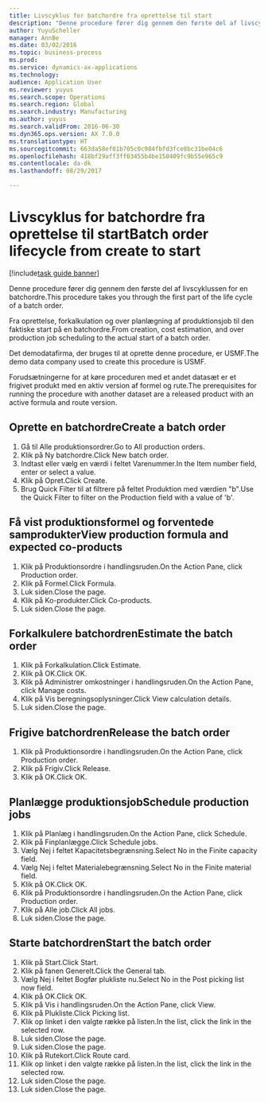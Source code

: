 ```yaml
--- 
title: Livscyklus for batchordre fra oprettelse til start
description: "Denne procedure fører dig gennem den første del af livscyklussen for en batchordre."
author: YuyuScheller
manager: AnnBe
ms.date: 03/02/2016
ms.topic: business-process
ms.prod: 
ms.service: dynamics-ax-applications
ms.technology: 
audience: Application User
ms.reviewer: yuyus
ms.search.scope: Operations
ms.search.region: Global
ms.search.industry: Manufacturing
ms.author: yuyus
ms.search.validFrom: 2016-06-30
ms.dyn365.ops.version: AX 7.0.0
ms.translationtype: HT
ms.sourcegitcommit: 663da58ef01b705c0c984fbfd3fce8bc31be04c6
ms.openlocfilehash: 418bf29aff3ff03455b4be150409fc9b55e965c9
ms.contentlocale: da-dk
ms.lasthandoff: 08/29/2017

---
```

# <a name="batch-order-lifecycle-from-create-to-start"></a><span data-ttu-id="855bd-103">Livscyklus for batchordre fra oprettelse til start</span><span class="sxs-lookup"><span data-stu-id="855bd-103">Batch order lifecycle from create to start</span></span>

[!include[task guide banner](../../includes/task-guide-banner.md)]

<span data-ttu-id="855bd-104">Denne procedure fører dig gennem den første del af livscyklussen for en batchordre.</span><span class="sxs-lookup"><span data-stu-id="855bd-104">This procedure takes you through the first part of the life cycle of a batch order.</span></span>

<span data-ttu-id="855bd-105">Fra oprettelse, forkalkulation og over planlægning af produktionsjob til den faktiske start på en batchordre.</span><span class="sxs-lookup"><span data-stu-id="855bd-105">From creation, cost estimation, and over production job scheduling to the actual start of a batch order.</span></span>



<span data-ttu-id="855bd-106">Det demodatafirma, der bruges til at oprette denne procedure, er USMF.</span><span class="sxs-lookup"><span data-stu-id="855bd-106">The demo data company used to create this procedure is USMF.</span></span> 



<span data-ttu-id="855bd-107">Forudsætningerne for at køre proceduren med et andet datasæt er et frigivet produkt med en aktiv version af formel og rute.</span><span class="sxs-lookup"><span data-stu-id="855bd-107">The prerequisites for running the procedure with another dataset are a released product with an active formula and route version.</span></span>


## <a name="create-a-batch-order"></a><span data-ttu-id="855bd-108">Oprette en batchordre</span><span class="sxs-lookup"><span data-stu-id="855bd-108">Create a batch order</span></span>
1. <span data-ttu-id="855bd-109">Gå til Alle produktionsordrer.</span><span class="sxs-lookup"><span data-stu-id="855bd-109">Go to All production orders.</span></span>
2. <span data-ttu-id="855bd-110">Klik på Ny batchordre.</span><span class="sxs-lookup"><span data-stu-id="855bd-110">Click New batch order.</span></span>
3. <span data-ttu-id="855bd-111">Indtast eller vælg en værdi i feltet Varenummer.</span><span class="sxs-lookup"><span data-stu-id="855bd-111">In the Item number field, enter or select a value.</span></span>
4. <span data-ttu-id="855bd-112">Klik på Opret.</span><span class="sxs-lookup"><span data-stu-id="855bd-112">Click Create.</span></span>
5. <span data-ttu-id="855bd-113">Brug Quick Filter til at filtrere på feltet Produktion med værdien "b".</span><span class="sxs-lookup"><span data-stu-id="855bd-113">Use the Quick Filter to filter on the Production field with a value of 'b'.</span></span>

## <a name="view-production-formula-and-expected-co-products"></a><span data-ttu-id="855bd-114">Få vist produktionsformel og forventede samprodukter</span><span class="sxs-lookup"><span data-stu-id="855bd-114">View production formula and expected co-products</span></span>
1. <span data-ttu-id="855bd-115">Klik på Produktionsordre i handlingsruden.</span><span class="sxs-lookup"><span data-stu-id="855bd-115">On the Action Pane, click Production order.</span></span>
2. <span data-ttu-id="855bd-116">Klik på Formel.</span><span class="sxs-lookup"><span data-stu-id="855bd-116">Click Formula.</span></span>
3. <span data-ttu-id="855bd-117">Luk siden.</span><span class="sxs-lookup"><span data-stu-id="855bd-117">Close the page.</span></span>
4. <span data-ttu-id="855bd-118">Klik på Ko-produkter.</span><span class="sxs-lookup"><span data-stu-id="855bd-118">Click Co-products.</span></span>
5. <span data-ttu-id="855bd-119">Luk siden.</span><span class="sxs-lookup"><span data-stu-id="855bd-119">Close the page.</span></span>

## <a name="estimate-the-batch-order"></a><span data-ttu-id="855bd-120">Forkalkulere batchordren</span><span class="sxs-lookup"><span data-stu-id="855bd-120">Estimate the batch order</span></span>
1. <span data-ttu-id="855bd-121">Klik på Forkalkulation.</span><span class="sxs-lookup"><span data-stu-id="855bd-121">Click Estimate.</span></span>
2. <span data-ttu-id="855bd-122">Klik på OK.</span><span class="sxs-lookup"><span data-stu-id="855bd-122">Click OK.</span></span>
3. <span data-ttu-id="855bd-123">Klik på Administrer omkostninger i handlingsruden.</span><span class="sxs-lookup"><span data-stu-id="855bd-123">On the Action Pane, click Manage costs.</span></span>
4. <span data-ttu-id="855bd-124">Klik på Vis beregningsoplysninger.</span><span class="sxs-lookup"><span data-stu-id="855bd-124">Click View calculation details.</span></span>
5. <span data-ttu-id="855bd-125">Luk siden.</span><span class="sxs-lookup"><span data-stu-id="855bd-125">Close the page.</span></span>

## <a name="release-the-batch-order"></a><span data-ttu-id="855bd-126">Frigive batchordren</span><span class="sxs-lookup"><span data-stu-id="855bd-126">Release the batch order</span></span>
1. <span data-ttu-id="855bd-127">Klik på Produktionsordre i handlingsruden.</span><span class="sxs-lookup"><span data-stu-id="855bd-127">On the Action Pane, click Production order.</span></span>
2. <span data-ttu-id="855bd-128">Klik på Frigiv.</span><span class="sxs-lookup"><span data-stu-id="855bd-128">Click Release.</span></span>
3. <span data-ttu-id="855bd-129">Klik på OK.</span><span class="sxs-lookup"><span data-stu-id="855bd-129">Click OK.</span></span>

## <a name="schedule-production-jobs"></a><span data-ttu-id="855bd-130">Planlægge produktionsjob</span><span class="sxs-lookup"><span data-stu-id="855bd-130">Schedule production jobs</span></span>
1. <span data-ttu-id="855bd-131">Klik på Planlæg i handlingsruden.</span><span class="sxs-lookup"><span data-stu-id="855bd-131">On the Action Pane, click Schedule.</span></span>
2. <span data-ttu-id="855bd-132">Klik på Finplanlægge.</span><span class="sxs-lookup"><span data-stu-id="855bd-132">Click Schedule jobs.</span></span>
3. <span data-ttu-id="855bd-133">Vælg Nej i feltet Kapacitetsbegrænsning.</span><span class="sxs-lookup"><span data-stu-id="855bd-133">Select No in the Finite capacity field.</span></span>
4. <span data-ttu-id="855bd-134">Vælg Nej i feltet Materialebegrænsning.</span><span class="sxs-lookup"><span data-stu-id="855bd-134">Select No in the Finite material field.</span></span>
5. <span data-ttu-id="855bd-135">Klik på OK.</span><span class="sxs-lookup"><span data-stu-id="855bd-135">Click OK.</span></span>
6. <span data-ttu-id="855bd-136">Klik på Produktionsordre i handlingsruden.</span><span class="sxs-lookup"><span data-stu-id="855bd-136">On the Action Pane, click Production order.</span></span>
7. <span data-ttu-id="855bd-137">Klik på Alle job.</span><span class="sxs-lookup"><span data-stu-id="855bd-137">Click All jobs.</span></span>
8. <span data-ttu-id="855bd-138">Luk siden.</span><span class="sxs-lookup"><span data-stu-id="855bd-138">Close the page.</span></span>

## <a name="start-the-batch-order"></a><span data-ttu-id="855bd-139">Starte batchordren</span><span class="sxs-lookup"><span data-stu-id="855bd-139">Start the batch order</span></span>
1. <span data-ttu-id="855bd-140">Klik på Start.</span><span class="sxs-lookup"><span data-stu-id="855bd-140">Click Start.</span></span>
2. <span data-ttu-id="855bd-141">Klik på fanen Generelt.</span><span class="sxs-lookup"><span data-stu-id="855bd-141">Click the General tab.</span></span>
3. <span data-ttu-id="855bd-142">Vælg Nej i feltet Bogfør plukliste nu.</span><span class="sxs-lookup"><span data-stu-id="855bd-142">Select No in the Post picking list now field.</span></span>
4. <span data-ttu-id="855bd-143">Klik på OK.</span><span class="sxs-lookup"><span data-stu-id="855bd-143">Click OK.</span></span>
5. <span data-ttu-id="855bd-144">Klik på Vis i handlingsruden.</span><span class="sxs-lookup"><span data-stu-id="855bd-144">On the Action Pane, click View.</span></span>
6. <span data-ttu-id="855bd-145">Klik på Plukliste.</span><span class="sxs-lookup"><span data-stu-id="855bd-145">Click Picking list.</span></span>
7. <span data-ttu-id="855bd-146">Klik op linket i den valgte række på listen.</span><span class="sxs-lookup"><span data-stu-id="855bd-146">In the list, click the link in the selected row.</span></span>
8. <span data-ttu-id="855bd-147">Luk siden.</span><span class="sxs-lookup"><span data-stu-id="855bd-147">Close the page.</span></span>
9. <span data-ttu-id="855bd-148">Luk siden.</span><span class="sxs-lookup"><span data-stu-id="855bd-148">Close the page.</span></span>
10. <span data-ttu-id="855bd-149">Klik på Rutekort.</span><span class="sxs-lookup"><span data-stu-id="855bd-149">Click Route card.</span></span>
11. <span data-ttu-id="855bd-150">Klik op linket i den valgte række på listen.</span><span class="sxs-lookup"><span data-stu-id="855bd-150">In the list, click the link in the selected row.</span></span>
12. <span data-ttu-id="855bd-151">Luk siden.</span><span class="sxs-lookup"><span data-stu-id="855bd-151">Close the page.</span></span>
13. <span data-ttu-id="855bd-152">Luk siden.</span><span class="sxs-lookup"><span data-stu-id="855bd-152">Close the page.</span></span>


